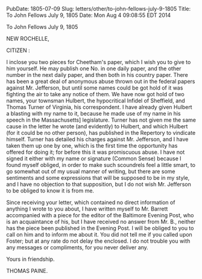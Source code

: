 PubDate: 1805-07-09
Slug: letters/other/to-john-fellows-july-9-1805
Title: To John Fellows  July 9, 1805
Date: Mon Aug  4 09:08:55 EDT 2014

   To John Fellows  July 9, 1805

   NEW ROCHELLE,

   CITIZEN :

   I inclose you two pieces for Cheetham's paper, which I wish you to give to
   him yourself. He may publish one No. in one daily paper, and the other
   number in the next daily paper, and then both in his country paper. There
   has been a great deal of anonymous abuse thrown out in the federal papers
   against Mr. Jefferson, but until some names could be got hold of it was
   fighting the air to take any notice of them. We have now got hold of two
   names, your townsman Hulbert, the hypocritical Infidel of Sheffield, and
   Thomas Turner of Virginia, his correspondent. I have already given Hulbert
   a blasting with my name to it, because he made use of my name in his
   speech in the Massachusetts] legislature. Turner has not given me the same
   cause in the letter he wrote (and evidently) to Hulbert, and which Hulbert
   (for it could be no other person), has published in the Repertory to
   vindicate himself. Turner has detailed his charges against Mr. Jefferson,
   and I have taken them up one by one, which is the first time the
   opportunity has offered for doing it; for before this it was promiscuous
   abuse. I have not signed it either with my name or signature (Common
   Sense) because I found myself obliged, in order to make such scoundrels
   feel a little smart, to go somewhat out of my usual manner of writing, but
   there are some sentiments and some expressions that will be supposed to be
   in my style, and I have no objection to that supposition, but I do not
   wish Mr. Jefferson to be obliged to know it is from me.

   Since receiving your letter, which contained no direct information of
   anything I wrote to you about, I have written myself to Mr. Barrett
   accompanied with a piece for the editor of the Baltimore Evening Post, who
   is an acquaintance of his, but I have received no answer from Mr. B.,
   neither has the piece been published in the Evening Post. I will be
   obliged to you to call on him and to inform me about it. You did not tell
   me if you called upon Foster; but at any rate do not delay the enclosed. I
   do not trouble you with any messages or compliments, for you never deliver
   any.

   Yours in friendship.

   THOMAS PAINE.


